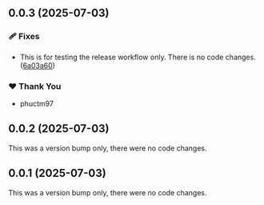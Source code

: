 ## 0.0.3 (2025-07-03)

### 🩹 Fixes

- This is for testing the release workflow only. There is no code changes. ([6a03a60](https://github.com/phuctm97/modelfetch/commit/6a03a60))

### ❤️ Thank You

- phuctm97

## 0.0.2 (2025-07-03)

This was a version bump only, there were no code changes.

## 0.0.1 (2025-07-03)

This was a version bump only, there were no code changes.